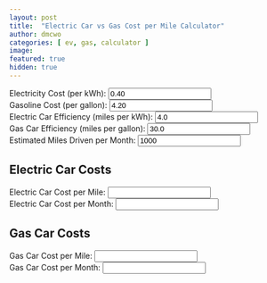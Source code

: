 ```yaml
---
layout: post
title:  "Electric Car vs Gas Cost per Mile Calculator"
author: dmcwo
categories: [ ev, gas, calculator ]
image: 
featured: true
hidden: true
---
```

<div class="container mt-5">
<form>
<div class="row">
<div class="form-group">
				<label for="electric-cost">Electricity Cost (per kWh):</label>
				<input type="number" class="form-control" id="electric-cost" step="0.01" required oninput="calculateCost()" value="0.40">
			</div>
			<div class="form-group">
				<label for="gas-cost">Gasoline Cost (per gallon):</label>
				<input type="number" class="form-control" id="gas-cost" step="0.01" required oninput="calculateCost()" value="4.20">
			</div>
			<div class="form-group">
				<label for="electric-efficiency">Electric Car Efficiency (miles per kWh):</label>
				<input type="number" class="form-control" id="electric-efficiency" step="0.01" required oninput="calculateCost()" value="4.0">
			</div>
			<div class="form-group">
				<label for="gas-efficiency">Gas Car Efficiency (miles per gallon):</label>
				<input type="number" class="form-control" id="gas-efficiency" step="0.01" required oninput="calculateCost()" value="30.0">
			</div>
			<div class="form-group">
				<label for="miles-driven">Estimated Miles Driven per Month:</label>
				<input type="number" class="form-control" id="miles-driven" step="0.01" required oninput="calculateCost()" value="1000">
			</div>
			
<div class="col-md-6">
      <h2 class="text-center mb-4">Electric Car Costs</h2>
			<div class="form-group">
				<label for="electric-cost-per-mile">Electric Car Cost per Mile:</label>
				<input type="text" class="form-control" id="electric-cost-per-mile" readonly>
			</div>
			<div class="form-group">
				<label for="electric-cost-per-month">Electric Car Cost per Month:</label>
				<input type="text" class="form-control" id="electric-cost-per-month" readonly>
			</div>
			<h2 class="text-center mb-4">Gas Car Costs</h2>
			<div class="form-group">
				<label for="gas-cost-per-mile">Gas Car Cost per Mile:</label>
				<input type="text" class="form-control" id="gas-cost-per-mile" readonly>
			</div>
			<div class="form-group">
				<label for="gas-cost-per-month">Gas Car Cost per Month:</label>
				<input type="text" class="form-control" id="gas-cost-per-month" readonly>
			</div>  
</div>
<div class="col-md-6">
    
</div>

</div>		
</form>
</div>
<script>
$(document).ready(function() {
// call calculateCost function on page load
calculateCost();
		});
		
function calculateCost() {
    const electricCost = parseFloat(document.getElementById("electric-cost").value);
	const gasCost = parseFloat(document.getElementById("gas-cost").value);
	const electricEfficiency = parseFloat(document.getElementById("electric-efficiency").value);
	const gasEfficiency = parseFloat(document.getElementById("gas-efficiency").value);
	const milesDriven = parseFloat(document.getElementById("miles-driven").value);		
	const electricCostPerMile = electricCost / electricEfficiency;
	const electricCostPerMonth = electricCostPerMile * milesDriven;
    const gasCostPerMile = gasCost / gasEfficiency;
	const gasCostPerMonth = gasCostPerMile * milesDriven;
	document.getElementById("electric-cost-per-mile").value = "$" + electricCostPerMile.toFixed(2);
	document.getElementById("electric-cost-per-month").value = "$" + electricCostPerMonth.toFixed(2);
	document.getElementById("gas-cost-per-mile").value = "$" + gasCostPerMile.toFixed(2);
	document.getElementById("gas-cost-per-month").value = "$" + gasCostPerMonth.toFixed(2);
		}
		
window.onload = calculateCost;    
</script>
<!--<script src="{{ site.baseurl }}/assets/js/ev-calcultator.js"></script>-->
<!-- add Bootstrap and jQuery scripts -->
<!--
	<script src="https://code.jquery.com/jquery-3.3.1.slim.min.js"></script>
	<script src="https://cdnjs.cloudflare.com/ajax/libs/popper.js/1.14.7/umd/popper.min.js"></script>
-->
<!--<script src="https://stackpath.bootstrapcdn.com/bootstrap/4.3.1/js/bootstrap.min.js"></script>-->



